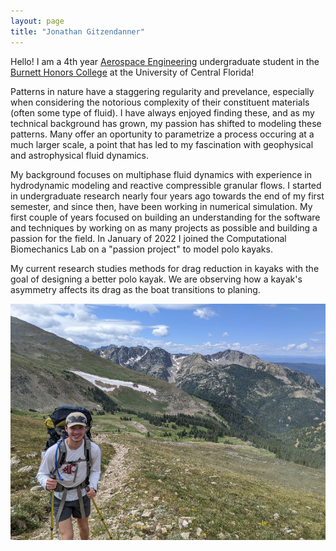 ```yaml
---
layout: page
title: "Jonathan Gitzendanner"
---
```

Hello! I am a 4th year [Aerospace Engineering](https://mae.ucf.edu/) undergraduate student in the [Burnett Honors College](https://honors.ucf.edu/) at the University of Central Florida!

Patterns in nature have a staggering regularity and prevelance, especially when considering the notorious complexity of their constituent materials (often some type of fluid). I have always enjoyed finding these, and as my technical background has grown, my passion has shifted to modeling these patterns. Many offer an oportunity to parametrize a process occuring at a much larger scale, a point that has led to my fascination with geophysical and astrophysical fluid dynamics.

My background focuses on multiphase fluid dynamics with experience in hydrodynamic modeling and reactive compressible granular flows. I started in undergraduate research nearly four years ago towards the end of my first semester, and since then, have been working in numerical simulation. My first couple of years focused on building an understanding for the software and techniques by working on as many projects as possible and building a passion for the field. In January of 2022 I joined the Computational Biomechanics Lab on a "passion project" to model polo kayaks.

My current research studies methods for drag reduction in kayaks with the goal of designing a better polo kayak. We are observing how a kayak's asymmetry affects its drag as the boat transitions to planing.

![hiking on CD](hikingOnCD.jpg)
